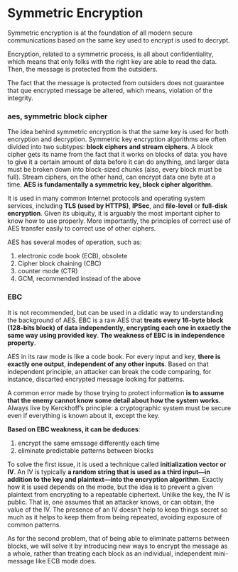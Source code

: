 # Symmetric Encryption

Symmetric encryption is at the foundation of all modern secure communications based on the same key used to encrypt is used to decrypt.

Encryption, related to a symmetric process, is all about confidentiality, which means that only folks with the right key are able to read the data. Then, the message is protected from the outsiders.

The fact that the message is protected from outsiders does not guarantee that que encrypted message be altered, which means, violation of the integrity.

### aes, symmetric block cipher

The idea behind symmetric encryption is that the same key is used for both encryption and decryption. Symmetric key encryption algorithms are often divided into two subtypes: **block ciphers and stream ciphers**. A block cipher gets its name from the fact that it works on blocks of data: you have to give it a certain amount of data before it can do anything, and larger data must be broken down into block-sized chunks (also, every block must be full). Stream ciphers, on the other hand, can encrypt data one byte at a time. **AES is fundamentally a symmetric key, block cipher algorithm**.

It is used in many common Internet protocols and operating system services, including **TLS (used by HTTPS)**, **IPSec**, and **file-level** or **full-disk encryption**. Given its ubiquity, it is arguably the most important cipher to know how to use properly. More importantly, the principles of correct use of AES transfer easily to correct use of other ciphers.

AES has several modes of operation, such as:

1. electronic code book (ECB), obsolete
2. Cipher block chaining (CBC)
3. counter mode (CTR)
4. GCM, recommended instead of the above

### EBC

It is not recommended, but can be used in a didatic way to understanding the background of AES. EBC is a raw AES that **treats every 16-byte block (128-bits block) of data independently, encrypting each one in exactly the same way using provided key**. **The weakness of EBC is in independence property**.

AES in its raw mode is like a code book. For every input and key, **there is exactly one output**, **independent of any other inputs**. Based on that independent principle, an attacker can break the code comparing, for instance, discarted encrypted message looking for patterns.

A common error made by those trying to protect information **is to assume that the enemy cannot know some detail about how the system works**. Always live by Kerckhoff’s principle: a cryptographic system must be secure even if everything is known about it, except the key.

**Based on EBC weakness, it can be deduces**:

1. encrypt the same emssage differently each time
2. eliminate predictable patterns between blocks

To solve the first issue, it is used a technique called **initialization vector or IV**. An IV is typically **a random string that is used as a third input—in addition to the key and plaintext—into the encryption algorithm**. Exactly how it is used depends on the mode, but the idea is to prevent a given plaintext from encrypting to a repeatable ciphertext. Unlike the key, the IV is public. That is, one assumes that an attacker knows, or can obtain, the value of the IV. The presence of an IV doesn’t help to keep things secret so much as it helps to keep them from being repeated, avoiding exposure of common patterns.

As for the second problem, that of being able to eliminate patterns between blocks, we will solve it by introducing new ways to encrypt the message as a whole, rather than treating each block as an individual, independent mini-message like ECB mode does.